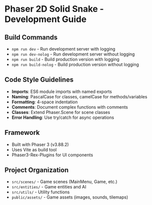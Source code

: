 # Phaser 2D Solid Snake - Development Guide

## Build Commands
- `npm run dev` - Run development server with logging
- `npm run dev-nolog` - Run development server without logging
- `npm run build` - Build production version with logging
- `npm run build-nolog` - Build production version without logging

## Code Style Guidelines
- **Imports**: ES6 module imports with named exports
- **Naming**: PascalCase for classes, camelCase for methods/variables
- **Formatting**: 4-space indentation
- **Comments**: Document complex functions with comments
- **Classes**: Extend Phaser.Scene for scene classes
- **Error Handling**: Use try/catch for async operations

## Framework
- Built with Phaser 3 (v3.88.2)
- Uses Vite as build tool
- Phaser3-Rex-Plugins for UI components

## Project Organization
- `src/scenes/` - Game scenes (MainMenu, Game, etc.)
- `src/entities/` - Game entities and AI
- `src/utils/` - Utility functions
- `public/assets/` - Game assets (images, sounds, tilemaps)